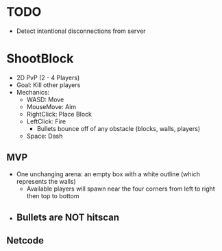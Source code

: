 # TODO
- Detect intentional disconnections from server

# ShootBlock
- 2D PvP (2 - 4 Players) 
- Goal: Kill other players
- Mechanics:
  - WASD: Move
  - MouseMove: Aim
  - RightClick: Place Block
  - LeftClick: Fire
    - Bullets bounce off of any obstacle (blocks, walls, players)
  - Space: Dash
## MVP
- One unchanging arena: an empty box with a white outline (which represents the walls)
  - Available players will spawn near the four corners from left to right then top to bottom
- Bullets are NOT hitscan
  -  
## Netcode

